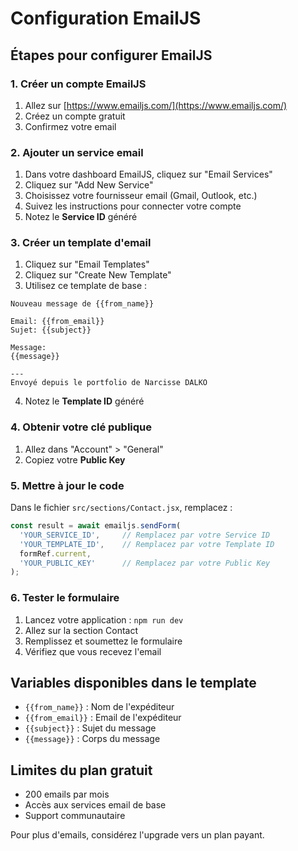 # Configuration EmailJS

## Étapes pour configurer EmailJS

### 1. Créer un compte EmailJS
1. Allez sur [https://www.emailjs.com/](https://www.emailjs.com/)
2. Créez un compte gratuit
3. Confirmez votre email

### 2. Ajouter un service email
1. Dans votre dashboard EmailJS, cliquez sur "Email Services"
2. Cliquez sur "Add New Service"
3. Choisissez votre fournisseur email (Gmail, Outlook, etc.)
4. Suivez les instructions pour connecter votre compte
5. Notez le **Service ID** généré

### 3. Créer un template d'email
1. Cliquez sur "Email Templates"
2. Cliquez sur "Create New Template"
3. Utilisez ce template de base :

```
Nouveau message de {{from_name}}

Email: {{from_email}}
Sujet: {{subject}}

Message:
{{message}}

---
Envoyé depuis le portfolio de Narcisse DALKO
```

4. Notez le **Template ID** généré

### 4. Obtenir votre clé publique
1. Allez dans "Account" > "General"
2. Copiez votre **Public Key**

### 5. Mettre à jour le code
Dans le fichier `src/sections/Contact.jsx`, remplacez :

```javascript
const result = await emailjs.sendForm(
  'YOUR_SERVICE_ID',     // Remplacez par votre Service ID
  'YOUR_TEMPLATE_ID',    // Remplacez par votre Template ID
  formRef.current,
  'YOUR_PUBLIC_KEY'      // Remplacez par votre Public Key
);
```

### 6. Tester le formulaire
1. Lancez votre application : `npm run dev`
2. Allez sur la section Contact
3. Remplissez et soumettez le formulaire
4. Vérifiez que vous recevez l'email

## Variables disponibles dans le template

- `{{from_name}}` : Nom de l'expéditeur
- `{{from_email}}` : Email de l'expéditeur  
- `{{subject}}` : Sujet du message
- `{{message}}` : Corps du message

## Limites du plan gratuit

- 200 emails par mois
- Accès aux services email de base
- Support communautaire

Pour plus d'emails, considérez l'upgrade vers un plan payant.